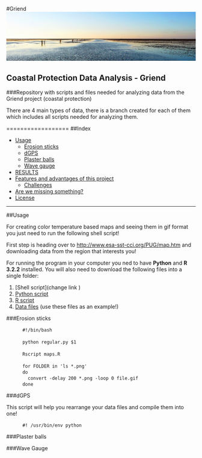#Griend ![Wadden Sea](https://github.com/gabrielamg24/SST/blob/extras/waddensea.jpg)

## Coastal Protection Data Analysis - Griend

###Repository with scripts and files needed for analyzing data from the Griend project (coastal protection)

There are 4 main types of data, there is a branch created for each of them which includes all scripts needed for analyzing them. 

==================
##Index
  - [Usage](#usage)
    - [Erosion sticks](#erosion-sticks)
    - [dGPS](#dgps)
    - [Plaster balls](#plaster-balls)
    - [Wave gauge](#wave-gauge)
  - [RESULTS](#results)
  - [Features and advantages of this project](#features-and-advantages-of-this-project)
    - [Challenges](#challenges)
  - [Are we missing something?](#are-we-missing-something)
  - [License](#license)

---
##Usage 

For creating color temperature based maps and seeing them in gif format you just need to run the following shell script! 

First step is heading over to http://www.esa-sst-cci.org/PUG/map.htm and downloading data from the region that interests you! 

For running the program in your computer you ned to have **Python** and **R 3.2.2** installed. You will also need to download the following files into a single folder: 

1. [Shell script](change link )
2. [Python script](https://github.com/gabrielamg24/SST/blob/master/format-data.py)
3. [R script](https://github.com/gabrielamg24/SST/blob/master/gganimate.r)
4. [Data files](https://github.com/gabrielamg24/SST/blob/master/SST%20all%20files.zip) (use these files as an example!)

###Erosion sticks  

          #!/bin/bash

          python regular.py $1
          
          Rscript maps.R

          for FOLDER in 'ls *.png'
          do
            convert -delay 200 *.png -loop 0 file.gif
          done

###dGPS

This script will help you rearrange your data files and compile them into one!

          #! /usr/bin/env python


###Plaster balls


###Wave Gauge
